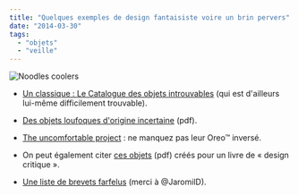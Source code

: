 ```yaml
---
title: "Quelques exemples de design fantaisiste voire un brin pervers"
date: "2014-03-30"
tags: 
  - "objets"
  - "veille"
---
```


![Noodles coolers](images/noodleCooler.png)

- [Un classique : Le Catalogue des objets introuvables](http://www.apreslapub.fr/article-le-catalogue-des-idees-improbables-102758609.html) (qui est d'ailleurs lui-même difficilement trouvable).
    
- [Des objets loufoques d'origine incertaine](http://grouplab.cpsc.ucalgary.ca/saul/hci_topics/pdf_files/psychopathology-useless.pdf) (pdf).
    
- [The uncomfortable project](https://www.theuncomfortable.com/) : ne manquez pas leur Oreo™ inversé.
    
- On peut également citer [ces objets](http://www.paulos.net/teaching/2011/BID/readings/DesignNoirPlacebo.pdf) (pdf) créés pour un livre de « design critique ».
    
- [Une liste de brevets farfelus](http://www.buzzfeed.com/violas94/68-weird-american-patents) (merci à @JaromilD).
